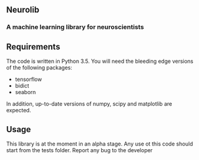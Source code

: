 ## Neurolib

### A machine learning library for neuroscientists

## Requirements

The code is written in Python 3.5. You will need the bleeding edge versions of the following packages:

- tensorflow
- bidict
- seaborn

In addition, up-to-date versions of numpy, scipy and matplotlib are expected.

## Usage

This library is at the moment in an alpha stage. Any use ot this code should start from the tests folder. Report any bug to the developer